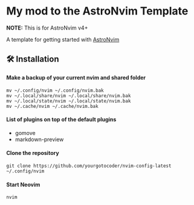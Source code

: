 # My mod to the AstroNvim Template

**NOTE:** This is for AstroNvim v4+

A template for getting started with [AstroNvim](https://github.com/AstroNvim/AstroNvim)

## 🛠️ Installation

#### Make a backup of your current nvim and shared folder

```shell
mv ~/.config/nvim ~/.config/nvim.bak
mv ~/.local/share/nvim ~/.local/share/nvim.bak
mv ~/.local/state/nvim ~/.local/state/nvim.bak
mv ~/.cache/nvim ~/.cache/nvim.bak
```

#### List of plugins on top of the default plugins

- gomove
- markdown-preview

#### Clone the repository

```shell
git clone https://github.com/yourgotocoder/nvim-config-latest ~/.config/nvim
```

#### Start Neovim

```shell
nvim
```
